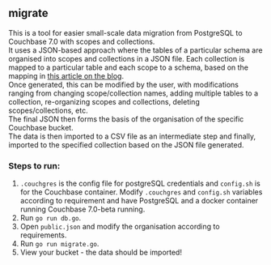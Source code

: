 ## migrate

This is a tool for easier small-scale data migration from PostgreSQL to Couchbase 7.0 with scopes and collections.   
It uses a JSON-based approach where the tables of a particular schema are organised into scopes and collections in a JSON file. Each collection is mapped to a particular table and each scope to a schema, based on the mapping in [this article on the blog](https://blog.couchbase.com/scopes-and-collections-for-modern-multi-tenant-applications-couchbase-7-0/).  
Once generated, this can be modified by the user, with modifications ranging from changing scope/collection names, adding multiple tables to a collection, re-organizing scopes and collections, deleting scopes/collections, etc.    
The final JSON then forms the basis of the organisation of the specific Couchbase bucket.  
The data is then imported to a CSV file as an intermediate step and finally, imported to the specified collection based on the JSON file generated.  

### Steps to run:  
1. `.couchgres` is the config file for postgreSQL credentials and `config.sh` is for the Couchbase container. Modify `.couchgres` and `config.sh` variables according to requirement and have PostgreSQL and a docker container running Couchbase 7.0-beta running.     
2. Run `go run db.go`.  
3. Open `public.json` and modify the organisation according to requirements.   
4. Run `go run migrate.go`.  
5. View your bucket - the data should be imported!  
